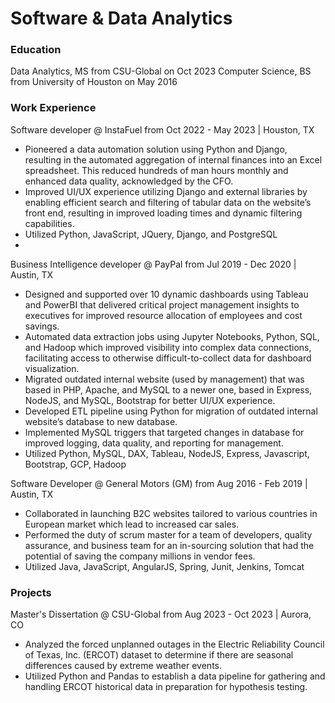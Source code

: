 # Software & Data Analytics 

### Education
Data Analytics, MS from CSU-Global on Oct 2023
Computer Science, BS from University of Houston on May 2016

### Work Experience
Software developer @ InstaFuel from Oct 2022 - May 2023 | Houston, TX
-  Pioneered a data automation solution using Python and Django, resulting in the
automated aggregation of internal finances into an Excel spreadsheet. This
reduced hundreds of man hours monthly and enhanced data quality,
acknowledged by the CFO.
- Improved UI/UX experience utilizing Django and external libraries by enabling
efficient search and filtering of tabular data on the website’s front end, resulting
in improved loading times and dynamic filtering capabilities.
- Utilized Python, JavaScript, JQuery, Django, and PostgreSQL
- 
Business Intelligence developer @ PayPal from Jul 2019 - Dec 2020 | Austin, TX
- Designed and supported over 10 dynamic dashboards using Tableau and
PowerBI that delivered critical project management insights to executives for
improved resource allocation of employees and cost savings.
- Automated data extraction jobs using Jupyter Notebooks, Python, SQL, and
Hadoop which improved visibility into complex data connections, facilitating
access to otherwise difficult-to-collect data for dashboard visualization.
- Migrated outdated internal website (used by management) that was based in
PHP, Apache, and MySQL to a newer one, based in Express, NodeJS, and
MySQL, Bootstrap for better UI/UX experience.
- Developed ETL pipeline using Python for migration of outdated internal
website’s database to new database.
- Implemented MySQL triggers that targeted changes in database for improved
logging, data quality, and reporting for management.
- Utilized Python, MySQL, DAX, Tableau, NodeJS, Express, Javascript, Bootstrap,
GCP, Hadoop

Software Developer @ General Motors (GM) from Aug 2016 - Feb 2019 | Austin, TX
- Collaborated in launching B2C websites tailored to various countries in
European market which lead to increased car sales.
- Performed the duty of scrum master for a team of developers, quality
assurance, and business team for an in-sourcing solution that had the potential
of saving the company millions in vendor fees.
- Utilized Java, JavaScript, AngularJS, Spring, Junit, Jenkins, Tomcat

### Projects

Master's Dissertation @ CSU-Global from Aug 2023 - Oct 2023 | Aurora, CO
- Analyzed the forced unplanned outages in the Electric Reliability Council of
Texas, Inc. (ERCOT) dataset to determine if there are seasonal differences
caused by extreme weather events.
- Utilized Python and Pandas to establish a data pipeline for gathering and
handling ERCOT historical data in preparation for hypothesis testing.

